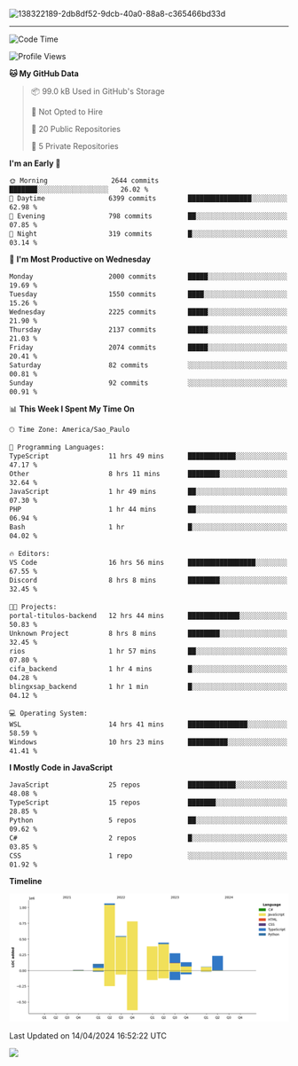 
![138322189-2db8df52-9dcb-40a0-88a8-c365466bd33d](https://user-images.githubusercontent.com/89656623/214648213-d698ffe7-0c15-4728-8ac0-3e241011cc78.gif)

---

<!--START_SECTION:waka-->
![Code Time](http://img.shields.io/badge/Code%20Time-26%20hrs%202%20mins-blue)

![Profile Views](http://img.shields.io/badge/Profile%20Views-11-blue)

**🐱 My GitHub Data** 

> 📦 99.0 kB Used in GitHub's Storage 
 > 
> 🚫 Not Opted to Hire
 > 
> 📜 20 Public Repositories 
 > 
> 🔑 5 Private Repositories 
 > 
**I'm an Early 🐤** 

```text
🌞 Morning                2644 commits        ███████░░░░░░░░░░░░░░░░░░   26.02 % 
🌆 Daytime                6399 commits        ████████████████░░░░░░░░░   62.98 % 
🌃 Evening                798 commits         ██░░░░░░░░░░░░░░░░░░░░░░░   07.85 % 
🌙 Night                  319 commits         █░░░░░░░░░░░░░░░░░░░░░░░░   03.14 % 
```
📅 **I'm Most Productive on Wednesday** 

```text
Monday                   2000 commits        █████░░░░░░░░░░░░░░░░░░░░   19.69 % 
Tuesday                  1550 commits        ████░░░░░░░░░░░░░░░░░░░░░   15.26 % 
Wednesday                2225 commits        █████░░░░░░░░░░░░░░░░░░░░   21.90 % 
Thursday                 2137 commits        █████░░░░░░░░░░░░░░░░░░░░   21.03 % 
Friday                   2074 commits        █████░░░░░░░░░░░░░░░░░░░░   20.41 % 
Saturday                 82 commits          ░░░░░░░░░░░░░░░░░░░░░░░░░   00.81 % 
Sunday                   92 commits          ░░░░░░░░░░░░░░░░░░░░░░░░░   00.91 % 
```


📊 **This Week I Spent My Time On** 

```text
🕑︎ Time Zone: America/Sao_Paulo

💬 Programming Languages: 
TypeScript               11 hrs 49 mins      ████████████░░░░░░░░░░░░░   47.17 % 
Other                    8 hrs 11 mins       ████████░░░░░░░░░░░░░░░░░   32.64 % 
JavaScript               1 hr 49 mins        ██░░░░░░░░░░░░░░░░░░░░░░░   07.30 % 
PHP                      1 hr 44 mins        ██░░░░░░░░░░░░░░░░░░░░░░░   06.94 % 
Bash                     1 hr                █░░░░░░░░░░░░░░░░░░░░░░░░   04.02 % 

🔥 Editors: 
VS Code                  16 hrs 56 mins      █████████████████░░░░░░░░   67.55 % 
Discord                  8 hrs 8 mins        ████████░░░░░░░░░░░░░░░░░   32.45 % 

🐱‍💻 Projects: 
portal-titulos-backend   12 hrs 44 mins      █████████████░░░░░░░░░░░░   50.83 % 
Unknown Project          8 hrs 8 mins        ████████░░░░░░░░░░░░░░░░░   32.45 % 
rios                     1 hr 57 mins        ██░░░░░░░░░░░░░░░░░░░░░░░   07.80 % 
cifa_backend             1 hr 4 mins         █░░░░░░░░░░░░░░░░░░░░░░░░   04.28 % 
blingxsap_backend        1 hr 1 min          █░░░░░░░░░░░░░░░░░░░░░░░░   04.12 % 

💻 Operating System: 
WSL                      14 hrs 41 mins      ███████████████░░░░░░░░░░   58.59 % 
Windows                  10 hrs 23 mins      ██████████░░░░░░░░░░░░░░░   41.41 % 
```

**I Mostly Code in JavaScript** 

```text
JavaScript               25 repos            ████████████░░░░░░░░░░░░░   48.08 % 
TypeScript               15 repos            ███████░░░░░░░░░░░░░░░░░░   28.85 % 
Python                   5 repos             ██░░░░░░░░░░░░░░░░░░░░░░░   09.62 % 
C#                       2 repos             █░░░░░░░░░░░░░░░░░░░░░░░░   03.85 % 
CSS                      1 repo              ░░░░░░░░░░░░░░░░░░░░░░░░░   01.92 % 
```



**Timeline**

![Lines of Code chart](https://raw.githubusercontent.com/NatanB4/NatanB4/main/assets/bar_graph.png)


 Last Updated on 14/04/2024 16:52:22 UTC
<!--END_SECTION:waka-->
    
  <a href="mailto:natanbarbosa027@gmail.com"><img src="https://img.shields.io/badge/Gmail-D14836?style=for-the-badge&logo=gmail&logoColor=white" target="_blank"></a>


